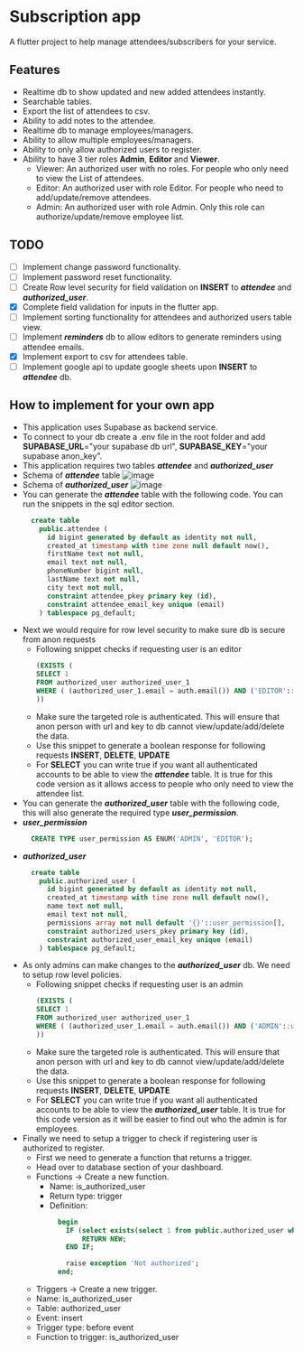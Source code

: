 # Subscription app

A flutter project to help manage attendees/subscribers for your service.

## Features

- Realtime db to show updated and new added attendees instantly.
- Searchable tables.
- Export the list of attendees to csv.
- Ability to add notes to the attendee.
- Realtime db to manage employees/managers.
- Ability to allow multiple employees/managers.
- Ability to only allow authorized users to register.
- Ability to have 3 tier roles **Admin**, **Editor** and **Viewer**.
  - Viewer: An authorized user with no roles. For people who only need to view the List of attendees.
  - Editor: An authorized user with role Editor. For people who need to add/update/remove attendees.
  - Admin: An authorized user with role Admin. Only this role can authorize/update/remove employee list.

## TODO
- [ ] Implement change password functionality.
- [ ] Implement password reset functionality.
- [ ] Create Row level security for field validation on **INSERT** to ***attendee*** and ***authorized_user***.
- [x] Complete field validation for inputs in the flutter app.
- [ ] Implement sorting functionality for attendees and authorized users table view.
- [ ] Implement ***reminders*** db to allow editors to generate reminders using attendee emails.
- [x] Implement export to csv for attendees table.
- [ ] Implement google api to update google sheets upon **INSERT** to ***attendee*** db.

## How to implement for your own app

- This application uses Supabase as backend service.
- To connect to your db create a .env file in the root folder and add **SUPABASE_URL**="your supabase db url", **SUPABASE_KEY**="your supabase anon_key".
- This application requires two tables ***attendee*** and ***authorized_user***
- Schema of ***attendee*** table
![image](https://github.com/Rikveet/Subscription-App/assets/62815232/36ed33a4-c184-4dfc-9630-72beff1cc15e)
- Schema of ***authorized_user***
![image](https://github.com/Rikveet/Subscription-App/assets/62815232/9eb85e84-8728-48b3-a03c-dd8eb97b2a72)
- You can generate the ***attendee*** table with the following code. You can run the snippets in the sql editor section.
  ```SQL
    create table
      public.attendee (
        id bigint generated by default as identity not null,
        created_at timestamp with time zone null default now(),
        firstName text not null,
        email text not null,
        phoneNumber bigint null,
        lastName text not null,
        city text not null,
        constraint attendee_pkey primary key (id),
        constraint attendee_email_key unique (email)
      ) tablespace pg_default;
  ```
- Next we would require for row level security to make sure db is secure from anon requests
  - Following snippet checks if requesting user is an editor
    ```SQL
    (EXISTS ( 
    SELECT 1 
    FROM authorized_user authorized_user_1 
    WHERE ( (authorized_user_1.email = auth.email()) AND ('EDITOR'::user_permission = ANY (authorized_user_1.permissions)))
    ))
    ```
  - Make sure the targeted role is authenticated. This will ensure that anon person with url and key to db cannot view/update/add/delete the data.
  - Use this snippet to generate a boolean response for following requests **INSERT**, **DELETE**, **UPDATE**
  - For **SELECT** you can write true if you want all authenticated accounts to be able to view the ***attendee*** table. It is true for this code version as it allows access to people who only need to view the attendee list.
- You can generate the ***authorized_user*** table with the following code, this will also generate the required type ***user_permission***.
- ***user_permission***
  ```SQL
    CREATE TYPE user_permission AS ENUM('ADMIN', 'EDITOR');
  ```
- ***authorized_user***
  ```SQL
    create table
      public.authorized_user (
        id bigint generated by default as identity not null,
        created_at timestamp with time zone null default now(),
        name text not null,
        email text not null,
        permissions array not null default '{}'::user_permission[],
        constraint authorized_users_pkey primary key (id),
        constraint authorized_user_email_key unique (email)
      ) tablespace pg_default;
  ```
- As only admins can make changes to the ***authorized_user*** db. We need to setup row level policies.
  - Following snippet checks if requesting user is an admin
    ```SQL
    (EXISTS ( 
    SELECT 1 
    FROM authorized_user authorized_user_1 
    WHERE ( (authorized_user_1.email = auth.email()) AND ('ADMIN'::user_permission = ANY (authorized_user_1.permissions)))
    ))
    ```
  - Make sure the targeted role is authenticated. This will ensure that anon person with url and key to db cannot view/update/add/delete the data.
  - Use this snippet to generate a boolean response for following requests **INSERT**, **DELETE**, **UPDATE**
  - For **SELECT** you can write true if you want all authenticated accounts to be able to view the ***authorized_user*** table. It is true for this code version as it will be easier to find out who the admin is for employees.
- Finally we need to setup a trigger to check if registering user is authorized to register.
  - First we need to generate a function that returns a trigger.
  - Head over to database section of your dashboard.
  - Functions -> Create a new function.
    - Name: is_authorized_user
    - Return type: trigger
    - Definition: 
      ```SQL
        begin
          IF (select exists(select 1 from public.authorized_user where email like NEW.email)) THEN
              RETURN NEW;
          END IF;

          raise exception 'Not authorized';
        end;
      ```
   - Triggers -> Create a new trigger.
    - Name: is_authorized_user
    - Table: authorized_user
    - Event: insert
    - Trigger type: before event
    - Function to trigger: is_authorized_user
